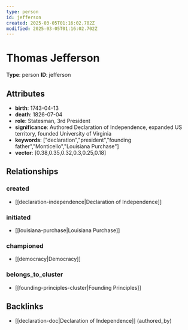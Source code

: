 ```yaml
---
type: person
id: jefferson
created: 2025-03-05T01:16:02.702Z
modified: 2025-03-05T01:16:02.702Z
---
```


# Thomas Jefferson

**Type**: person
**ID**: jefferson

## Attributes

- **birth**: 1743-04-13
- **death**: 1826-07-04
- **role**: Statesman, 3rd President
- **significance**: Authored Declaration of Independence, expanded US territory, founded University of Virginia
- **keywords**: ["declaration","president","founding father","Monticello","Louisiana Purchase"]
- **vector**: [0.38,0.35,0.32,0.3,0.25,0.18]

## Relationships

### created

- [[declaration-independence|Declaration of Independence]]

### initiated

- [[louisiana-purchase|Louisiana Purchase]]

### championed

- [[democracy|Democracy]]

### belongs_to_cluster

- [[founding-principles-cluster|Founding Principles]]

## Backlinks

- [[declaration-doc|Declaration of Independence]] (authored_by)

